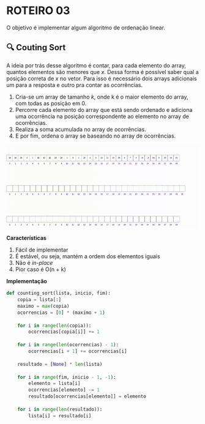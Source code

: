 # ROTEIRO 03

O objetivo é implementar algum algoritmo de ordenação linear.

## 🔍 Couting Sort

A ideia por trás desse algoritmo é contar, para cada elemento do array, quantos elementos são menores que _x_. Dessa forma é possível saber qual a posição correta de _x_ no vetor. Para isso é necessário dois arrays adicionais um para a resposta e outro pra contar as ocorrências.

1. Cria-se um array de tamanho _k_, onde k é o maior elemento do array, com todas as posição em 0.
2. Percorre cada elemento do array que está sendo ordenado e adiciona uma ocorrência na posição correspondente ao elemento no array de ocorrências.
3. Realiza a soma acumulada no array de ocorrências.
4. E por fim, ordena o array se baseando no array de ocorrências.

<p align="center">
<img src="img/CoutingSort.gif"/>
</p>


**Características**
1. Fácil de implementar
2. É estável, ou seja, mantém a ordem dos elementos iguais
3. Não é _in-place_
4. Pior caso é O(n + k)

**Implementação**

```python
def counting_sort(lista, inicio, fim):
    copia = lista[:]
    maximo = max(copia)
    ocorrencias = [0] * (maximo + 1)

    for i in range(len(copia)):
        ocorrencias[copia[i]] += 1
    
    for i in range(len(ocorrencias) - 1):
        ocorrencias[i + 1] += ocorrencias[i]

    resultado = [None] * len(lista)

    for i in range(fim, inicio - 1, -1):
        elemento = lista[i]
        ocorrencias[elemento] -= 1
        resultado[ocorrencias[elemento]] = elemento
    
    for i in range(len(resultado)):
        lista[i] = resultado[i]
```